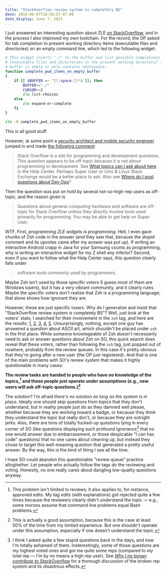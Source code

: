 ```yaml
---
title: "StackOverflow review system is completely BS"
date: 2015-06-07T18:58:57-07:00
date_display: June 7, 2015
...
```


I just answered an interesting question about ZLE [on StackOverflow](http://stackoverflow.com/q/30699242/1944784), and in the process I also improved my own toolchain. For the record, the OP asked for tab completion to present working directory items (executable files and directories) on an empty command line, which led to the following widget:

```zsh
# This widget inserts "./" to the buffer and list possible completions
# (executable files and directories in the present working directory) if the
# buffer is empty or only contains whitespace.
function complete_pwd_items_on_empty_buffer
{
    if [[ $BUFFER =~ ^[[:space:]]*$ ]]; then
        BUFFER+="./"
        CURSOR+=2
        zle list-choices
    else
        zle expand-or-complete
    fi
}

zle -N complete_pwd_items_on_empty_buffer
```

This is all good stuff.

However, at some point a [security architect and mobile security engineer](https://stackoverflow.com/users/608639/jww) jumped in and made [the following comment](https://stackoverflow.com/questions/30699242/first-tab-completion-enhancement#comment49457640_30699242):

> Stack Overflow is a site for programming and development questions. This question appears to be off-topic because it is not about programming or development. See [What topics can I ask about here](https://stackoverflow.com/help/on-topic) in the Help Center. Perhaps Super User or Unix & Linux Stack Exchange would be a better place to ask. Also see [Where do I post questions about Dev Ops](http://meta.stackexchange.com/q/134306)?

Then the question was put on hold by several not-so-high-rep users as off-topic, and the reason given is

> Questions about general computing hardware and software are off-topic for Stack Overflow unless they directly involve tools used primarily for programming. You may be able to get help on Super User.

WTF. First, *programming ZLE widgets is programming.* Hell, I even gave chunks of Zsh code in the answer (and they saw that, because the stupid comment and its upvotes came after my answer was put up). If writing an interactive Android crapp in Java for your Samsung counts as programming, why is writing an interactive widget for my Z shell any inferior? Second, even if you want to follow what the Help Center says, this question clearly falls under

> software tools commonly used by programmers.

Maybe Zsh isn't used by those specific voters (I guess most of them are Windows lusers), but it has a very vibrant community, and it clearly rules. Maybe the specific voters don't realize that Zsh is a programming language; that alone shows how ignorant they are.

However, these are just specific lusers. Why do I generalize and insist that "StackOverflow review system is completely BS"? Well, just look at the voters' stats; I searched for their involvement in the `zsh` tag, and here are the results: [1](https://stackoverflow.com/search?q=user:2422776+[zsh]), [2](https://stackoverflow.com/search?q=user:683218+[zsh]), [3](https://stackoverflow.com/search?q=user:608639+[zsh]), [4](https://stackoverflow.com/search?q=user:3836229+[zsh]), [5](https://stackoverflow.com/search?q=user:2772643+[zsh]). Unsurprisingly, nothing, except one guy has answered a question about ASCII art, which shouldn't be placed under `zsh` in the first place. While someone knowlegeable of Zsh doesn't necessarily need to ask or answer questions about Zsh on SO, this quick search does reveal that these voters, rather than following the `zsh` tag, just popped out of nowhere, probably from the review queues. In this case it's pretty obvious that they're going after a new user (the OP just registered). And that is one of the main problems with SO's review system that makes it highly questionable in many cases:

**The review tasks are handed to people who have no knowledge of the topics,[^approved-edit] and these people just operate under assumptions (e.g., new users will ask off-topic questions.)[^new]**

[^approved-edit]: This problem isn't limited to reviews; it also applies to, for instance, approved edits. My *tag edits* (with explanations) got rejected quite a few times because the reviewers clearly didn't understand the topic — e.g., some morons assume that command line problems equal Bash problems.

[^new]: This is actually a good assumption, because this is the case at least 50% of the time from my limited experience. But one shouldn't operate under this assumption, especially if one doesn't understand the topic.

The solution? I'm afraid *there's no solution as long as the system is in place*. Ideally one should skip questions from topics that they don't understand, but in reality people just do as they damned well please, whether because they are working toward a badge, or because they *think* they understand the topic but really don't, or because they are outright jerks. Also, there are tons of totally fucked-up questions lying in every corner of SO (like questions displaying such profound ignorance[^bad] that no one would answer due to embarrassment, or those despicable "I can has code" questions) that no one cares about cleaning up, but instead they chose to target this well-meaning question that generated a pretty useful answer. By the way, this is the kind of thing I see all the time.

[^bad]: I think I asked quite a few stupid questions back in the days, and now I'm totally ashamed of them. Insterestingly, some of those questions are my highest voted ones and got me quite some reps (compared to my total rep — I'm by no means a high rep user). See [*Why I no longer contribute to StackOverflow*](http://michael.richter.name/blogs/why-i-no-longer-contribute-to-stackoverflow) for a thorough discussion of the broken rep system and its disastrous effects.

I hope SO could abandon this questionable "review queue" practice altoghether. Let people who actually follow the tags do the reviewing and voting. Honestly, no one really cares about dangling low-quality questions anyway.
